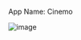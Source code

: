 App Name: Cinemo

![image](https://github.com/siam-sharif-ami/Cinemo/assets/168058996/8e9fa3b0-10c1-47b1-8555-d8d54610117a)
